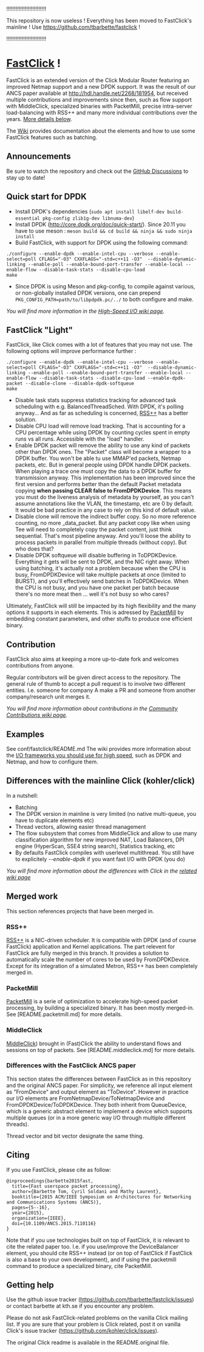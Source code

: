 !!!!!!!!!!!!!!!!!!!!!!!!!!


This repository is now useless ! Everything has been moved to FastClick's mainline ! Use https://github.com/tbarbette/fastclick !

!!!!!!!!!!!!!!!!!!!!!!!!!!

[FastClick](https://www.fastclick.dev) !
=========
FastClick is an extended version of the Click Modular Router featuring an
improved Netmap support and a new DPDK support. It was the result of
our ANCS paper available at http://hdl.handle.net/2268/181954, but received
multiple contributions and improvements since then, such as flow support with
MiddleClick, specialized binaries with PacketMill, precise intra-server
load-balancing with RSS++ and many more individual contributions over the years.
[More details below](#merged_work).

The [Wiki](https://github.com/tbarbette/fastclick/wiki) provides documentation about the elements and how to use some FastClick features
such as batching.

Announcements
-------------
Be sure to watch the repository and check out the [GitHub Discussions](https://github.com/tbarbette/fastclick/discussions) to stay up to date!

Quick start for DPDK
--------------------

 * Install DPDK's dependencies (`sudo apt install libelf-dev build-essential pkg-config zlib1g-dev libnuma-dev`)
 * Install DPDK (http://core.dpdk.org/doc/quick-start/). Since 20.11 you have to use meson : `meson build && cd build && ninja && sudo ninja install`
 * Build FastClick, with support for DPDK using the following command:

```
./configure --enable-dpdk --enable-intel-cpu --verbose --enable-select=poll CFLAGS="-O3" CXXFLAGS="-std=c++11 -O3"  --disable-dynamic-linking --enable-poll --enable-bound-port-transfer --enable-local --enable-flow --disable-task-stats --disable-cpu-load
make
```
  * Since DPDK is using Meson and pkg-config, to compile against various, or non-globally installed DPDK versions, one can prepend `PKG_CONFIG_PATH=path/to/libpdpdk.pc/../` to both configure and make.

*You will find more information in the [High-Speed I/O wiki page](https://github.com/tbarbette/fastclick/wiki/High-speed-I-O).*

FastClick "Light"
-----------------
FastClick, like Click comes with a lot of features that you may not use. The following options will improve performance further :
```
./configure --enable-dpdk --enable-intel-cpu --verbose --enable-select=poll CFLAGS="-O3" CXXFLAGS="-std=c++11 -O3"  --disable-dynamic-linking --enable-poll --enable-bound-port-transfer --enable-local --enable-flow --disable-task-stats --disable-cpu-load --enable-dpdk-packet --disable-clone --disable-dpdk-softqueue
make
```
 * Disable task stats suppress statistics tracking for advanced task scheduling with e.g. BalancedThreadSched. With DPDK, it's polling anyway... And as far as scheduling is concerned, [RSS++](#rss) has a better solution.
 * Disable CPU load will remove load tracking. That is accounting for a CPU percentage while using DPDK by counting cycles spent in empty runs vs all runs. Accessible with the "load" handler.
 * Enable DPDK packet will remove the ability to use any kind of packets other than DPDK ones. The "Packet" class will become a wrapper to a DPDK buffer. You won't be able tu use MMAP'ed packets, Netmap packets, etc. But in general people using DPDK handle DPDK packets. When playing a trace one must copy the data to a DPDK buffer for transmission anyway. This implementation has been improved since the first version and performs better than the default Packet metadata copying **when passing CLEAR false to FromDPDKDevice**. This means you must do the liveness analysis of metadata by yourself, as you can't assume annotations like the VLAN, the timestamp, etc are 0 by default. It would be bad practice in any case to rely on this kind of default value. 
 * Disable clone will remove the indirect buffer copy. So no more reference counting, no more \_data\_packet. But any packet copy like when using Tee will need to completely copy the packet content, just think sequential. That's most pipeline anyway. And you'll loose the ability to process packets in parallel from multiple threads (without copy). But who does that?
 * Disable DPDK softqueue will disable buffering in ToDPDKDevice. Everything it gets will be sent to DPDK, and the NIC right away. When using batching, it's actually not a problem because when the CPU is busy, FromDPDKDevice will take multiple packets at once (limited to BURST), and you'll effectively send batches in ToDPDKDevice. When the CPU is not busy, and you have one packet per batch because there's no more meat then ... well it's not busy so who cares?
 
Ultimately, FastClick will still be impacted by its high flexibility and the many options it supports in each elements. This is adressed by [PacketMill](#packetmill) by embedding constant parameters, and other stuffs to produce one efficient binary.

Contribution
------------
FastClick also aims at keeping a more up-to-date fork and welcomes
contributions from anyone.

Regular contributors will be given direct access to the repository.
The general rule of thumb to accept a pull request is to involve
two different entities. I.e. someone for company A make a PR and
someone from another company/research unit merges it.

*You will find more information about contributions in the [Community Contributions wiki page](https://github.com/tbarbette/fastclick/wiki/Community-Contributions).*

Examples
--------
See conf/fastclick/README.md
The wiki provides more information about the [I/O frameworks you should use for high speed](https://github.com/tbarbette/fastclick/wiki/High-speed-I-O), such as DPDK and Netmap, and how to configure them.

Differences with the mainline Click (kohler/click)
--------------------------------------------------
In a nutshell:
 - Batching
 - The DPDK version in mainline is very limited (no native multi-queue, you have to duplicate elements etc)
 - Thread vectors, allowing easier thread management
 - The flow subsystem that comes from MiddleClick and allow to use many classification algorithm for new improved NAT, Load Balancers, DPI engine (HyperScan, SSE4 string search), Statistics tracking, etc
 - By defaults FastClick compiles with userlevel multithread. You still have to explicitely *--enable-dpdk* if you want fast I/O with DPDK (you do)

*You will find more information about the differences with Click in the [related wiki page](https://github.com/tbarbette/fastclick/wiki/Differences-between-FastClick-and-Click)*

## Merged work
This section references projects that have been merged in.

### RSS++
[RSS++](http://www.diva-portal.org/smash/get/diva2:1371780/FULLTEXT01.pdf) is a NIC-driven scheduler. It is compatible with DPDK (and of course FastClick) application and Kernel applications. The part relevent for FastClick are fully merged in this branch. It provides a solution to automatically scale the number of cores to be used by FromDPDKDevice. Except for its integration of a simulated Metron, RSS++ has been completely merged in.

### PacketMill
[PacketMill](https://packetmill.io) is a serie of optimization to accelerate high-speed packet processing, by building a specialized binary. It has been mostly merged-in. See [README.packetmill.md] for more details.

### MiddleClick
[MiddleClick](https://www.diva-portal.org/smash/record.jsf?pid=diva2%3A1582880&dswid=810)) brought in (Fast)Click the ability to understand flows and sessions on top of packets. See [README.middleclick.md] for more details.

### Differences with the FastClick ANCS paper
This section states the differences between FastClick as in this repository and the original ANCS paper. For simplicity, we reference all input element as "FromDevice" and output
element as "ToDevice". However in practice our I/O elements are 
FromNetmapDevice/ToNetmapDevice and FromDPDKDevice/ToDPDKDevice. They both
inherit from QueueDevice, which is a generic abstract element to implement a
device which supports multiple queues (or in a more generic way I/O through
multiple different threads).

Thread vector and bit vector designate the same thing.

Citing
------
If you use FastClick, please cite as follow:
```
@inproceedings{barbette2015fast,
  title={Fast userspace packet processing},
  author={Barbette Tom, Cyril Soldani and Mathy Laurent},
  booktitle={2015 ACM/IEEE Symposium on Architectures for Networking and Communications Systems (ANCS)},
  pages={5--16},
  year={2015},
  organization={IEEE},
  doi={10.1109/ANCS.2015.7110116}
}
```

Note that if you use technologies built on top of FastClick, it is relevant to cite the related paper too. I.e. if you use/improve the DeviceBalancer element, you should cite RSS++ instead (or on top of FastClick if FastClick is also a base to your own development), and if using the packetmill command to produce a specialized binary, cite PacketMill.

Getting help
------------
Use the github issue tracker (https://github.com/tbarbette/fastclick/issues) or
contact barbette at kth.se if you encounter any problem.

Please do not ask FastClick-related problems on the vanilla Click mailing list.
If you are sure that your problem is Click related, post it on vanilla Click's
issue tracker (https://github.com/kohler/click/issues).

The original Click readme is available in the README.original file.
